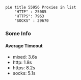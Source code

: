 
```mermaid
pie title 55956 Proxies in list
    "HTTP" : 25085
    "HTTPS": 7963
    "SOCKS" : 29670
```

### Some Info
#### Average Timeout

- mixed: 3.6s
- http: 1.8s
- https: 8.2s
- socks: 5.1s